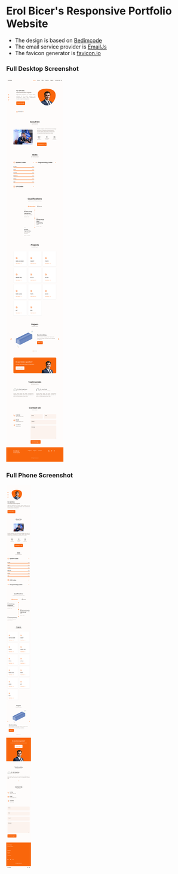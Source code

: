 # Erol Bicer's Responsive Portfolio Website

- The design is based on [Bedimcode](https://github.com/bedimcode)
- The email service provider is [EmailJs](https://www.emailjs.com/)
- The favicon generator is [favicon.io](https://favicon.io/favicon-generator/)

### Full Desktop Screenshot

![preview img](/desktop-ss.png)

### Full Phone Screenshot

![preview img](/phone-ss.png)

